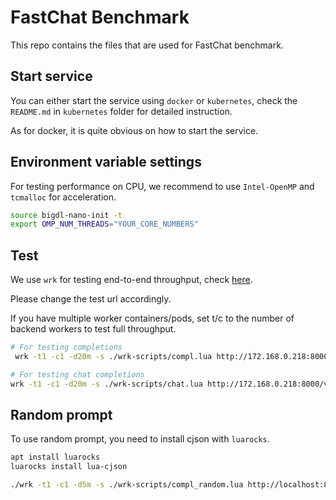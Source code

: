 # FastChat Benchmark

This repo contains the files that are used for FastChat benchmark.


## Start service

You can either start the service using `docker` or `kubernetes`, check the `README.md` in `kubernetes` folder for detailed instruction.

As for docker, it is quite obvious on how to start the service.

## Environment variable settings

For testing performance on CPU, we recommend to use `Intel-OpenMP` and `tcmalloc` for acceleration.

```bash
source bigdl-nano-init -t
export OMP_NUM_THREADS="YOUR_CORE_NUMBERS"
```


## Test

We use `wrk` for testing end-to-end throughput, check [here](https://github.com/wg/wrk).

Please change the test url accordingly.

If you have multiple worker containers/pods, set t/c to the number of backend workers to test full throughput.

```bash
# For testing completions
 wrk -t1 -c1 -d20m -s ./wrk-scripts/compl.lua http://172.168.0.218:8000/v1/completions --timeout 1m

# For testing chat completions
wrk -t1 -c1 -d20m -s ./wrk-scripts/chat.lua http://172.168.0.218:8000/v1/chat/completions --timeout 1m

```

## Random prompt
To use random prompt, you need to install cjson with `luarocks`.
```bash
apt install luarocks
luarocks install lua-cjson

./wrk -t1 -c1 -d5m -s ./wrk-scripts/compl_random.lua http://localhost:8001/v1/completions -- ~/data.txt
```